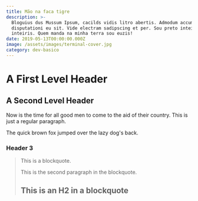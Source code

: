 ```yaml
---
title: Mão na faca tigre
description: >-
  Bloguius dus Mussum Ipsum, cacilds vidis litro abertis. Admodum accumsan
  disputationi eu sit. Vide electram sadipscing et per. Sou preto inteiris,
  inteiris. Quem manda na minha terra sou euzis!
date: 2019-05-13T00:00:00.000Z
image: /assets/images/terminal-cover.jpg
category: dev-basico
---
```


A First Level Header
====================

A Second Level Header
---------------------

Now is the time for all good men to come to
the aid of their country. This is just a
regular paragraph.

The quick brown fox jumped over the lazy
dog's back.

### Header 3

> This is a blockquote.
> 
> This is the second paragraph in the blockquote.
>
> ## This is an H2 in a blockquote
